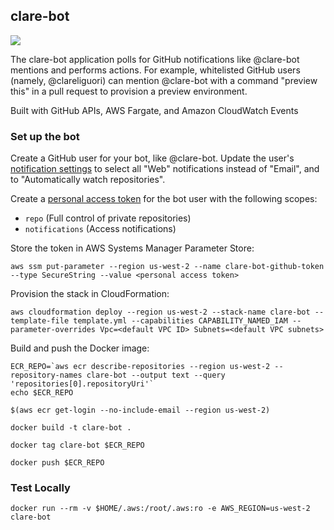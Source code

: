 ## clare-bot

![](https://github.com/clareliguori/clare-bot/raw/master/assets/robot.png)

The clare-bot application polls for GitHub notifications like @clare-bot mentions and performs actions.  For example, whitelisted GitHub users (namely, @clareliguori) can mention @clare-bot with a command "preview this" in a pull request to provision a preview environment.

Built with GitHub APIs, AWS Fargate, and Amazon CloudWatch Events

### Set up the bot

Create a GitHub user for your bot, like @clare-bot.  Update the user's [notification settings](https://github.com/settings/notifications) to select all "Web" notifications instead of "Email", and to "Automatically watch repositories".

Create a [personal access token](https://github.com/settings/tokens) for the bot user with the following scopes:

* `repo` (Full control of private repositories)
* `notifications` (Access notifications)

Store the token in AWS Systems Manager Parameter Store:

```aws ssm put-parameter --region us-west-2 --name clare-bot-github-token --type SecureString --value <personal access token>```

Provision the stack in CloudFormation:
```
aws cloudformation deploy --region us-west-2 --stack-name clare-bot --template-file template.yml --capabilities CAPABILITY_NAMED_IAM --parameter-overrides Vpc=<default VPC ID> Subnets=<default VPC subnets>
```

Build and push the Docker image:

```
ECR_REPO=`aws ecr describe-repositories --region us-west-2 --repository-names clare-bot --output text --query 'repositories[0].repositoryUri'`
echo $ECR_REPO

$(aws ecr get-login --no-include-email --region us-west-2)

docker build -t clare-bot .

docker tag clare-bot $ECR_REPO

docker push $ECR_REPO
```

### Test Locally

```
docker run --rm -v $HOME/.aws:/root/.aws:ro -e AWS_REGION=us-west-2 clare-bot
```
